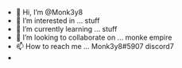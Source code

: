 - 👋 Hi, I’m @Monk3y8
- 👀 I’m interested in ... stuff
- 🌱 I’m currently learning ... stuff
- 💞️ I’m looking to collaborate on ... monke empire
- 📫 How to reach me ... Monk3y8#5907 discord7
- 

<!---
Monk3y8/Monk3y8 is a ✨ special ✨ repository because its `README.md` (this file) appears on your GitHub profile.
You can click the Preview link to take a look at your changes.
--->
